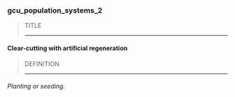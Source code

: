 ### gcu_population_systems_2



> TITLE
> 
> ------

#### Clear-cutting with artificial regeneration



> DEFINITION
> 
> ------

###### Planting or seeding.
